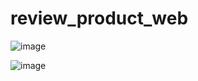 # review_product_web

![image](https://user-images.githubusercontent.com/78832408/219096665-1b0706af-45c4-467d-ac3c-3d6514200733.png)


![image](https://user-images.githubusercontent.com/78832408/219096717-5699be9a-b8e4-44fd-b7fa-aa2dfa18c52c.png)
